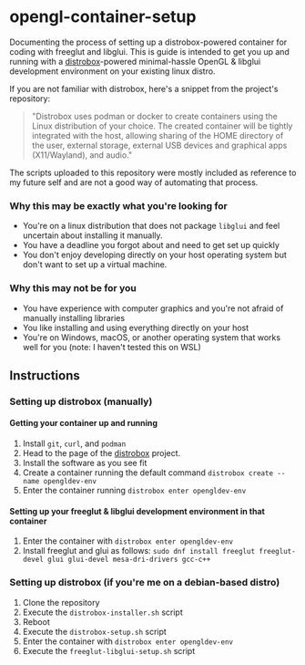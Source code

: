# opengl-container-setup

Documenting the process of setting up a distrobox-powered container for coding with freeglut and libglui.
This is guide is intended to get you up and running with a [distrobox](https://github.com/89luca89/distrobox)-powered minimal-hassle OpenGL & libglui development environment on your existing linux distro.

If you are not familiar with distrobox, here's a snippet from the project's repository: 
>"Distrobox uses podman or docker to create containers using the Linux distribution of your choice. The created container will be tightly integrated with the host, allowing sharing of the HOME directory of the user, external storage, external USB devices and graphical apps (X11/Wayland), and audio."

The scripts uploaded to this repository were mostly included as reference to my future self and are not a good way of automating that process.

### Why this may be exactly what you're looking for
* You're on a linux distribution that does not package `libglui` and feel uncertain about installing it manually.
* You have a deadline you forgot about and need to get set up quickly
* You don't enjoy developing directly on your host operating system but don't want to set up a virtual machine.

### Why this may not be for you
* You have experience with computer graphics and you're not afraid of manually installing libraries
* You like installing and using everything directly on your host
* You're on Windows, macOS, or another operating system that works well for you (note: I haven't tested this on WSL)

## Instructions

### Setting up distrobox (manually)
#### Getting your container up and running 
1. Install `git`, `curl`, and `podman` 
2. Head to the page of the [distrobox](https://github.com/89luca89/distrobox) project. 
3. Install the software as you see fit
4. Create a container running the default command `distrobox create --name opengldev-env`
5. Enter the container running `distrobox enter opengldev-env`

#### Setting up your freeglut & libglui development environment in that container
1. Enter the container with `distrobox enter opengldev-env`
2. Install freeglut and glui as follows: `sudo dnf install freeglut freeglut-devel glui glui-devel mesa-dri-drivers gcc-c++`

### Setting up distrobox (if you're me on a debian-based distro)
1. Clone the repository
2. Execute the `distrobox-installer.sh` script
3. Reboot
4. Execute the `distrobox-setup.sh` script
5. Enter the container with `distrobox enter opengldev-env`
6. Execute the `freeglut-libglui-setup.sh` script
